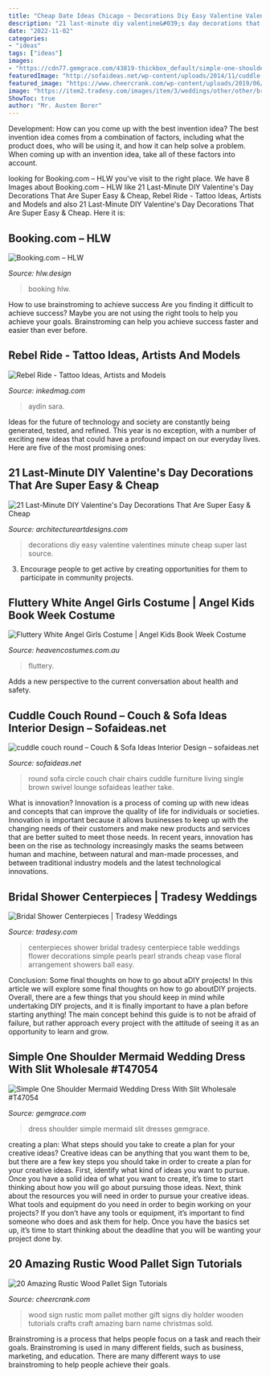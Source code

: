 ```yaml
---
title: "Cheap Date Ideas Chicago ~ Decorations Diy Easy Valentine Valentines Minute Cheap Super Last Source"
description: "21 last-minute diy valentine&#039;s day decorations that are super easy &amp; cheap"
date: "2022-11-02"
categories:
- "ideas"
tags: ["ideas"]
images:
- "https://cdn77.gemgrace.com/43819-thickbox_default/simple-one-shoulder-mermaid-wedding-dress-with-slit.jpg"
featuredImage: "http://sofaideas.net/wp-content/uploads/2014/11/cuddle-couch-round.jpg"
featured_image: "https://www.cheercrank.com/wp-content/uploads/2019/06/rustic-wood-pallet-sign-tutorials-13.jpg"
image: "https://item2.tradesy.com/images/item/3/weddings/other/other/bridal-shower-centerpieces-75581-6.jpg"
ShowToc: true
author: "Mr. Austen Borer"
---
```



Development: How can you come up with the best invention idea?
The best invention idea comes from a combination of factors, including what the product does, who will be using it, and how it can help solve a problem. When coming up with an invention idea, take all of these factors into account.

	

		
looking for Booking.com – HLW you've visit to the right place. We have 8 Images about Booking.com – HLW like 21 Last-Minute DIY Valentine&#039;s Day Decorations That Are Super Easy &amp; Cheap, Rebel Ride - Tattoo Ideas, Artists and Models and also 21 Last-Minute DIY Valentine&#039;s Day Decorations That Are Super Easy &amp; Cheap. Here it is:
		
    
## Booking.com – HLW

<img loading=lazy src="https://www.hlw.design/wp-content/uploads/2016/01/HLW_Booking.comHuftonCrow_018-1024x624.jpg" onerror="this.onerror=null;this.src='https://tse4.mm.bing.net/th?id=OIP.z3UXS_Fr3i4lUZPf2cKnhQHaEg&amp;pid=15.1';" alt="Booking.com – HLW">

_Source: hlw.design_

>booking hlw. 

	

How to use brainstroming to achieve success
Are you finding it difficult to achieve success? Maybe you are not using the right tools to help you achieve your goals. Brainstroming can help you achieve success faster and easier than ever before.

    
## Rebel Ride - Tattoo Ideas, Artists And Models

<img loading=lazy src="https://www.inkedmag.com/.image/t_share/MTcyNTAzMjQ5ODE3OTcwNjAy/sara-aydin-fb.jpg" onerror="this.onerror=null;this.src='https://tse2.mm.bing.net/th?id=OIP.xNWlxX32qZooP7hQ_rmZDgHaD4&amp;pid=15.1';" alt="Rebel Ride - Tattoo Ideas, Artists and Models">

_Source: inkedmag.com_

>aydin sara. 

	

Ideas for the future of technology and society are constantly being generated, tested, and refined. This year is no exception, with a number of exciting new ideas that could have a profound impact on our everyday lives. Here are five of the most promising ones:

    
## 21 Last-Minute DIY Valentine&#039;s Day Decorations That Are Super Easy &amp; Cheap

<img loading=lazy src="https://www.architectureartdesigns.com/wp-content/uploads/2017/02/8-12.jpg" onerror="this.onerror=null;this.src='https://tse1.mm.bing.net/th?id=OIP.HgZUwLYUz63VcDjZsFpuzgHaGe&amp;pid=15.1';" alt="21 Last-Minute DIY Valentine&#039;s Day Decorations That Are Super Easy &amp; Cheap">

_Source: architectureartdesigns.com_

>decorations diy easy valentine valentines minute cheap super last source. 

	

3. Encourage people to get active by creating opportunities for them to participate in community projects. 

    
## Fluttery White Angel Girls Costume | Angel Kids Book Week Costume

<img loading=lazy src="https://www.heavencostumes.com.au/media/catalog/product/cache/87e1f69bc93e13dd75c69321dae7010a/f/n/fn-66809-girls-white-fluttery-angel-kids-heavenly-bookweek-costume-2.jpg" onerror="this.onerror=null;this.src='https://tse1.mm.bing.net/th?id=OIP.8pziARQiey3yLGh0sAumgwHaJ4&amp;pid=15.1';" alt="Fluttery White Angel Girls Costume | Angel Kids Book Week Costume">

_Source: heavencostumes.com.au_

>fluttery. 

	

Adds a new perspective to the current conversation about health and safety.

    
## Cuddle Couch Round – Couch &amp; Sofa Ideas Interior Design – Sofaideas.net

<img loading=lazy src="http://sofaideas.net/wp-content/uploads/2014/11/cuddle-couch-round.jpg" onerror="this.onerror=null;this.src='https://tse2.mm.bing.net/th?id=OIP.wx3zydPre65RVwm5jA1KDgHaF6&amp;pid=15.1';" alt="cuddle couch round – Couch &amp; Sofa Ideas Interior Design – sofaideas.net">

_Source: sofaideas.net_

>round sofa circle couch chair chairs cuddle furniture living single brown swivel lounge sofaideas leather take. 

	

What is innovation?
Innovation is a process of coming up with new ideas and concepts that can improve the quality of life for individuals or societies. Innovation is important because it allows businesses to keep up with the changing needs of their customers and make new products and services that are better suited to meet those needs. In recent years, innovation has been on the rise as technology increasingly masks the seams between human and machine, between natural and man-made processes, and between traditional industry models and the latest technological innovations.

    
## Bridal Shower Centerpieces | Tradesy Weddings

<img loading=lazy src="https://item2.tradesy.com/images/item/3/weddings/other/other/bridal-shower-centerpieces-75581-6.jpg" onerror="this.onerror=null;this.src='https://tse2.mm.bing.net/th?id=OIP.s_q3crFfe10TcSNNAoA9QwHaJ4&amp;pid=15.1';" alt="Bridal Shower Centerpieces | Tradesy Weddings">

_Source: tradesy.com_

>centerpieces shower bridal tradesy centerpiece table weddings flower decorations simple pearls pearl strands cheap vase floral arrangement showers ball easy. 

	

Conclusion: Some final thoughts on how to go about aDIY projects!
In this article we will explore some final thoughts on how to go aboutDIY projects. Overall, there are a few things that you should keep in mind while undertaking DIY projects, and it is finally important to have a plan before starting anything! The main concept behind this guide is to not be afraid of failure, but rather approach every project with the attitude of seeing it as an opportunity to learn and grow.

    
## Simple One Shoulder Mermaid Wedding Dress With Slit Wholesale #T47054

<img loading=lazy src="https://cdn77.gemgrace.com/43819-thickbox_default/simple-one-shoulder-mermaid-wedding-dress-with-slit.jpg" onerror="this.onerror=null;this.src='https://tse1.mm.bing.net/th?id=OIP.YDRqhiaCuuerGgkk3WUniQHaJH&amp;pid=15.1';" alt="Simple One Shoulder Mermaid Wedding Dress With Slit Wholesale #T47054">

_Source: gemgrace.com_

>dress shoulder simple mermaid slit dresses gemgrace. 

	

creating a plan: What steps should you take to create a plan for your creative ideas?
Creative ideas can be anything that you want them to be, but there are a few key steps you should take in order to create a plan for your creative ideas. First, identify what kind of ideas you want to pursue. Once you have a solid idea of what you want to create, it’s time to start thinking about how you will go about pursuing those ideas. 
Next, think about the resources you will need in order to pursue your creative ideas. What tools and equipment do you need in order to begin working on your projects? If you don’t have any tools or equipment, it’s important to find someone who does and ask them for help. Once you have the basics set up, it’s time to start thinking about the deadline that you will be wanting your project done by.

    
## 20 Amazing Rustic Wood Pallet Sign Tutorials

<img loading=lazy src="https://www.cheercrank.com/wp-content/uploads/2019/06/rustic-wood-pallet-sign-tutorials-13.jpg" onerror="this.onerror=null;this.src='https://tse3.mm.bing.net/th?id=OIP.Fj_wEO9C6gDCgNd0v-U1JwHaJ4&amp;pid=15.1';" alt="20 Amazing Rustic Wood Pallet Sign Tutorials">

_Source: cheercrank.com_

>wood sign rustic mom pallet mother gift signs diy holder wooden tutorials crafts craft amazing barn name christmas sold. 

	

Brainstroming is a process that helps people focus on a task and reach their goals. Brainstroming is used in many different fields, such as business, marketing, and education. There are many different ways to use brainstroming to help people achieve their goals.

